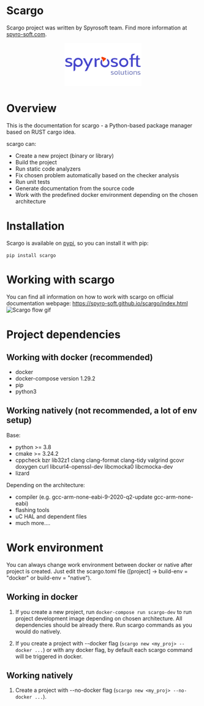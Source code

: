 # Scargo 
Scargo project was written by Spyrosoft team. Find more information at [spyro-soft.com](https://spyro-soft.com/career).
<p align="center">
    <img src="https://raw.githubusercontent.com/Spyro-Soft/scargo/develop/docs/source/_static/spyrosoft_solutions_logo_color.png" alt="drawing" width="200"/>
</p>

# Overview
This is the documentation for scargo - a Python-based package manager based on RUST cargo idea.

scargo can:

- Create a new project (binary or library)
- Build the project
- Run static code analyzers
- Fix chosen problem automatically based on the checker analysis
- Run unit tests
- Generate documentation from the source code
- Work with the predefined docker environment depending on the chosen architecture

# Installation
Scargo is available on [pypi](https://pypi.org/project/scargo/), so you can install it with pip: 

```pip install scargo```

# Working with scargo
You can find all information on how to work with scargo on official documentation webpage: https://spyro-soft.github.io/scargo/index.html
![Scargo flow gif](https://raw.githubusercontent.com/Spyro-Soft/scargo/develop/docs/source/_static/scargo_flow_docker.gif)

# Project dependencies
## Working with docker (recommended)
- docker
- docker-compose version 1.29.2
- pip
- python3

## Working natively (not recommended, a lot of env setup)
Base:

- python >= 3.8
- cmake >= 3.24.2
- cppcheck bzr lib32z1 clang clang-format clang-tidy valgrind gcovr doxygen curl libcurl4-openssl-dev libcmocka0 libcmocka-dev
- lizard

Depending on the architecture:

- compiler (e.g. gcc-arm-none-eabi-9-2020-q2-update gcc-arm-none-eabi)
- flashing tools
- uC HAL and dependent files 
- much more....

# Work environment
You can always change work environment between docker or native after project is created.
Just edit the scargo.toml file ([project] -> build-env = "docker" or build-env = "native").

## Working in docker
1) If you create a new project, run `docker-compose run scargo-dev` to run project development image depending on chosen architecture. All dependencies should be already there.
Run scargo commands as you would do natively.

2) If you create a project with --docker flag (`scargo new <my_proj> --docker ...`) or with any docker flag, by default each scargo command will be triggered in docker. 

## Working natively
1) Create a project with --no-docker flag (`scargo new <my_proj> --no-docker ...`). 
